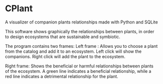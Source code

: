 # CPlant
A visualizer of companion plants relationships made with Python and SQLite

This software shows graphically the relationships between plants, in order to design ecosystems that are sustainable and symbiotic.

The program contains two frames:
Left frame : Allows you to choose a plant from the catalog and add it to an ecosystem. Left click will show the companions. Right click will add the plant to the ecosystem.
  
Right frame: Shows the beneficial or harmful relationships between plants of the ecosystem. A green line indicates a beneficial relationship, while a red line indicates a detrimental relationship for the plant. 
